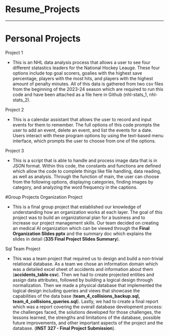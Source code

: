 # Resume_Projects
-----------------------------------------------------------------------------------------------------------------------------
# Personal Projects
Project 1 
- This is an NHL data analysis process that allows a user to see four different statastics leaders for the National Hockey Leauge. These four options include top goal scorers, goalies with the highest save percentage, players with the most hits, and players with the highest amount of penalty minutes. All of this data is gathered from two csv files from the beginning of the 2023-24 season which are required to run this code and have been attached as a file here in Github (nhl-stats_1, nhl-stats_2).

Project 2 
- This is a calendar assistant that allows the user to record and input events for them to remember. The full options of this code prompts the user to add an event, delete an event, and list the events for a date. Users interact with these program options by using the text-based menu interface, which prompts the user to choose from one of the options. 

Project 3 
- This is a script that is able to handle and process image data that is in JSON format. Within this code, the constants and functions are defined which allow the code to complete things like file handling, data reading, as well as analysis. Through the function of main, the user can choose from the following options, displaying categories, finding images by category, and analyzing the word frequency in the captions. 

#Group Projects 
Organization Project 
- This is a final group project that established our knowledge of understanding how an organization works at each layer. The goal of this project was to build an organizational plan for a business and to increase our project management skills. Our team decided on creating an medical AI organization which can be viewed through the **Final Organization Slides pptx** and the summary doc which explains the slides in detail (**335 Final Project Slides Summary**).

Sql Team Project 
- This was a team project that required us to design and build a non-trivial relational database. As a team we chose an information domain which was a detailed excel sheet of accidents and information about them (**accidents_table csv**). Then we had to create projected entities and assign data attributes, followed by building a logical design through normalization. Then we made a physical database that implemented the logical design including queries and views that showcase the capabilities of the data base (**team_4_collisions_backup.sql, team_4_collisions_queries.sql**). Lastly, we had to create a final report which was a report covering the overall database development process: the challenges faced, the solutions developed for those challenges, the lessons learned, the strengths and limitations of the database, possible future improvements, and other important aspects of the project and the database. (**INST 327 - Final Project Submission**).
